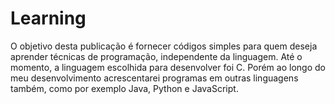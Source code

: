 # Learning
O objetivo desta publicação é fornecer códigos simples para quem deseja aprender técnicas de programação, independente da linguagem.
Até o momento, a linguagem escolhida para desenvolver foi C. Porém ao longo do meu desenvolvimento acrescentarei programas em outras linguagens também, como por exemplo Java, Python e JavaScript.




